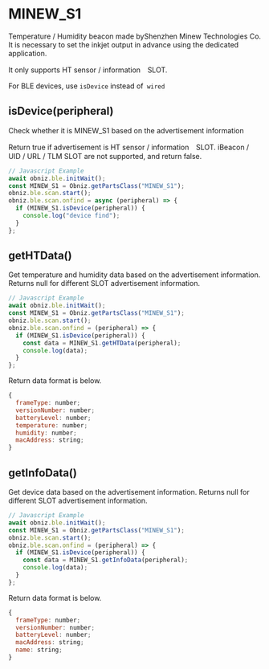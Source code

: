 # MINEW_S1
Temperature / Humidity beacon made byShenzhen Minew Technologies Co.
It is necessary to set the inkjet output in advance using the dedicated application.

It only supports HT sensor / information　SLOT.

For BLE devices, use `isDevice` instead of` wired`


## isDevice(peripheral)

Check whether it is MINEW_S1 based on the advertisement information

Return true if advertisement is HT sensor / information　SLOT.
iBeacon / UID / URL / TLM SLOT are not supported, and return false.

```javascript
// Javascript Example
await obniz.ble.initWait();
const MINEW_S1 = Obniz.getPartsClass("MINEW_S1");
obniz.ble.scan.start();
obniz.ble.scan.onfind = async (peripheral) => {
  if (MINEW_S1.isDevice(peripheral)) {
    console.log("device find");
  }
};

```


## getHTData()

Get temperature and humidity data based on the advertisement information.
Returns null for different SLOT advertisement information.

```javascript
// Javascript Example
await obniz.ble.initWait();
const MINEW_S1 = Obniz.getPartsClass("MINEW_S1");
obniz.ble.scan.start();
obniz.ble.scan.onfind = (peripheral) => {
  if (MINEW_S1.isDevice(peripheral)) {
    const data = MINEW_S1.getHTData(peripheral);
    console.log(data); 
  }
};

```

Return data format is below.

```javascript
{
  frameType: number;
  versionNumber: number;
  batteryLevel: number;
  temperature: number;
  humidity: number;
  macAddress: string;
}
```



## getInfoData()

Get device data based on the advertisement information.
Returns null for different SLOT advertisement information.

```javascript
// Javascript Example
await obniz.ble.initWait();
const MINEW_S1 = Obniz.getPartsClass("MINEW_S1");
obniz.ble.scan.start();
obniz.ble.scan.onfind = (peripheral) => {
  if (MINEW_S1.isDevice(peripheral)) {
    const data = MINEW_S1.getInfoData(peripheral);
    console.log(data); 
  }
};

```

Return data format is below.

```javascript
{
  frameType: number;
  versionNumber: number;
  batteryLevel: number;
  macAddress: string;
  name: string;
}
```
